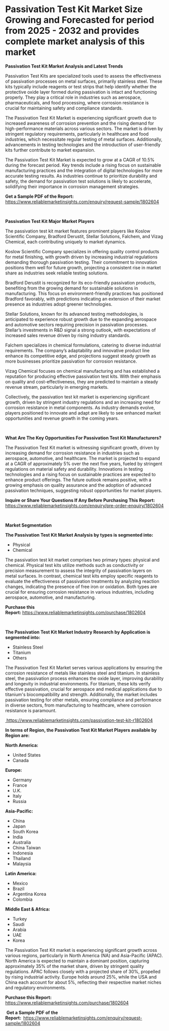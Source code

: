 <p><h1>Passivation Test Kit Market Size Growing and Forecasted for period from 2025 - 2032 and provides complete market analysis of this market</h1></p><p><strong>Passivation Test Kit Market Analysis and Latest Trends</strong></p>
<p><p>Passivation Test Kits are specialized tools used to assess the effectiveness of passivation processes on metal surfaces, primarily stainless steel. These kits typically include reagents or test strips that help identify whether the protective oxide layer formed during passivation is intact and functioning properly. They play a critical role in industries such as aerospace, pharmaceuticals, and food processing, where corrosion resistance is crucial for maintaining safety and compliance standards.</p><p>The Passivation Test Kit Market is experiencing significant growth due to increased awareness of corrosion prevention and the rising demand for high-performance materials across various sectors. The market is driven by stringent regulatory requirements, particularly in healthcare and food industries, which necessitate regular testing of metal surfaces. Additionally, advancements in testing technologies and the introduction of user-friendly kits further contribute to market expansion.</p><p>The Passivation Test Kit Market is expected to grow at a CAGR of 10.5% during the forecast period. Key trends include a rising focus on sustainable manufacturing practices and the integration of digital technologies for more accurate testing results. As industries continue to prioritize durability and safety, the demand for passivation test solutions is likely to accelerate, solidifying their importance in corrosion management strategies.</p></p>
<p><strong>Get a Sample PDF of the Report:&nbsp;</strong> <a href="https://www.reliablemarketinsights.com/enquiry/request-sample/1802604?utm_campaign=3086&utm_medium=2&utm_source=Github&utm_content=ia&utm_term=16042025&utm_id=passivation-test-kit">https://www.reliablemarketinsights.com/enquiry/request-sample/1802604</a></p>
<p>&nbsp;</p>
<p><strong>Passivation Test Kit Major Market Players</strong></p>
<p><p>The passivation test kit market features prominent players like Koslow Scientific Company, Bradford Derustit, Stellar Solutions, Falchem, and Vizag Chemical, each contributing uniquely to market dynamics. </p><p>Koslow Scientific Company specializes in offering quality control products for metal finishing, with growth driven by increasing industrial regulations demanding thorough passivation testing. Their commitment to innovation positions them well for future growth, projecting a consistent rise in market share as industries seek reliable testing solutions.</p><p>Bradford Derustit is recognized for its eco-friendly passivation products, benefiting from the growing demand for sustainable solutions in manufacturing. This focus on environment-friendly practices has positioned Bradford favorably, with predictions indicating an extension of their market presence as industries adopt greener technologies.</p><p>Stellar Solutions, known for its advanced testing methodologies, is anticipated to experience robust growth due to the expanding aerospace and automotive sectors requiring precision in passivation processes. Stellar’s investments in R&D signal a strong outlook, with expectations of increased sales revenue driven by rising industry standards.</p><p>Falchem specializes in chemical formulations, catering to diverse industrial requirements. The company’s adaptability and innovative product line enhance its competitive edge, and projections suggest steady growth as more businesses prioritize passivation for corrosion resistance.</p><p>Vizag Chemical focuses on chemical manufacturing and has established a reputation for producing effective passivation test kits. With their emphasis on quality and cost-effectiveness, they are predicted to maintain a steady revenue stream, particularly in emerging markets.</p><p>Collectively, the passivation test kit market is experiencing significant growth, driven by stringent industry regulations and an increasing need for corrosion resistance in metal components. As industry demands evolve, players positioned to innovate and adapt are likely to see enhanced market opportunities and revenue growth in the coming years.</p></p>
<p>&nbsp;</p>
<p><strong>What Are The Key Opportunities For Passivation Test Kit Manufacturers?</strong></p>
<p><p>The Passivation Test Kit market is witnessing significant growth, driven by increasing demand for corrosion resistance in industries such as aerospace, automotive, and healthcare. The market is projected to expand at a CAGR of approximately 5% over the next five years, fueled by stringent regulations on material safety and durability. Innovations in testing technologies and a rising focus on sustainable practices are expected to enhance product offerings. The future outlook remains positive, with a growing emphasis on quality assurance and the adoption of advanced passivation techniques, suggesting robust opportunities for market players.</p></p>
<p><strong>Inquire or Share Your Questions If Any Before Purchasing This Report:</strong> <a href="https://www.reliablemarketinsights.com/enquiry/pre-order-enquiry/1802604?utm_campaign=3086&utm_medium=2&utm_source=Github&utm_content=ia&utm_term=16042025&utm_id=passivation-test-kit">https://www.reliablemarketinsights.com/enquiry/pre-order-enquiry/1802604</a></p>
<p>&nbsp;</p>
<p><strong>Market Segmentation</strong></p>
<p><strong>The Passivation Test Kit Market Analysis by types is segmented into:</strong></p>
<p><ul><li>Physical</li><li>Chemical</li></ul></p>
<p><p>The passivation test kit market comprises two primary types: physical and chemical. Physical test kits utilize methods such as conductivity or precision measurement to assess the integrity of passivation layers on metal surfaces. In contrast, chemical test kits employ specific reagents to evaluate the effectiveness of passivation treatments by analyzing reaction changes, indicating the presence of free iron or oxidation. Both types are crucial for ensuring corrosion resistance in various industries, including aerospace, automotive, and manufacturing.</p></p>
<p><strong>Purchase this Report:&nbsp;</strong><a href="https://www.reliablemarketinsights.com/purchase/1802604?utm_campaign=3086&utm_medium=2&utm_source=Github&utm_content=ia&utm_term=16042025&utm_id=passivation-test-kit">https://www.reliablemarketinsights.com/purchase/1802604</a></p>
<p>&nbsp;</p>
<p><strong>The Passivation Test Kit Market Industry Research by Application is segmented into:</strong></p>
<p><ul><li>Stainless Steel</li><li>Titanium</li><li>Others</li></ul></p>
<p><p>The Passivation Test Kit Market serves various applications by ensuring the corrosion resistance of metals like stainless steel and titanium. In stainless steel, the passivation process enhances the oxide layer, improving durability and longevity in industrial environments. For titanium, these kits verify effective passivation, crucial for aerospace and medical applications due to titanium's biocompatibility and strength. Additionally, the market includes passivation testing for other metals, ensuring compliance and performance in diverse sectors, from manufacturing to healthcare, where corrosion resistance is paramount.</p></p>
<p><a href="https://www.reliablemarketinsights.com/passivation-test-kit-r1802604?utm_campaign=3086&utm_medium=2&utm_source=Github&utm_content=ia&utm_term=16042025&utm_id=passivation-test-kit">&nbsp;https://www.reliablemarketinsights.com/passivation-test-kit-r1802604</a></p>
<p><strong>In terms of Region, the Passivation Test Kit Market Players available by Region are:</strong></p>
<p>
    <p> <strong> North America: </strong>
        <ul>
            <li>United States</li>
            <li>Canada</li>
        </ul>
        </p> 
    <p> <strong> Europe: </strong>
        <ul>
            <li>Germany</li>
            <li>France</li>
            <li>U.K.</li>
            <li>Italy</li>
            <li>Russia</li>
        </ul>
        </p> 
    <p> <strong> Asia-Pacific: </strong>
        <ul>
            <li>China</li>
            <li>Japan</li>
            <li>South Korea</li>
            <li>India</li>
            <li>Australia</li>
            <li>China Taiwan</li>
            <li>Indonesia</li>
            <li>Thailand</li>
            <li>Malaysia</li>
        </ul>
        </p> 
    <p> <strong> Latin America: </strong>
        <ul>
            <li>Mexico</li>
            <li>Brazil</li>
            <li>Argentina Korea</li>
            <li>Colombia</li>
        </ul>
        </p> 
    <p> <strong> Middle East & Africa: </strong>
        <ul>
            <li>Turkey</li>
            <li>Saudi</li>
            <li>Arabia</li>
            <li>UAE</li>
            <li>Korea</li>
        </ul>
    </p>
    </p>
<p><p>The Passivation Test Kit market is experiencing significant growth across various regions, particularly in North America (NA) and Asia-Pacific (APAC). North America is expected to maintain a dominant position, capturing approximately 35% of the market share, driven by stringent quality regulations. APAC follows closely with a projected share of 30%, propelled by rising industrial activity. Europe holds around 25%, while the USA and China each account for about 5%, reflecting their respective market niches and regulatory environments.</p></p>
<p><strong>Purchase this Report: </strong><a href="https://www.reliablemarketinsights.com/purchase/1802604?utm_campaign=3086&utm_medium=2&utm_source=Github&utm_content=ia&utm_term=16042025&utm_id=passivation-test-kit">https://www.reliablemarketinsights.com/purchase/1802604</a></p>
<p>&nbsp;<strong>Get a Sample PDF of the Report:&nbsp;&nbsp;</strong><a href="https://www.reliablemarketinsights.com/enquiry/request-sample/1802604?utm_campaign=3086&utm_medium=2&utm_source=Github&utm_content=ia&utm_term=16042025&utm_id=passivation-test-kit">https://www.reliablemarketinsights.com/enquiry/request-sample/1802604</a></p>
<p><strong></strong></p>
<p><p></p><p></p><p></p></p>